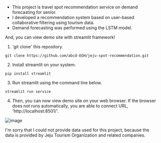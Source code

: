 - This project is travel spot recommendation service on demand forecasting for senior.
- I developed a recommendation system based on user-based collaborative filtering using tourism data.
- Demand forecasting was performed using the LSTM model.

And, you can view demo site with streamlit framework!
1. 'git clone' this repository.
```
git clone https://github.com/abcd-EGH/jeju-spot-recommendation.git
```
2. Install streamlit on your system.
```
pip install streamlit
```
3. Run streamlit using the command line below.
```
streamlit run service
```
4. Then, you can now view demo site on your web browser. If the browser does not runs automatically, you are able to connect URL, 'http://localhost:8501/'.

![image](https://github.com/abcd-EGH/jeju-demand-forecasting/assets/131218154/73b889bf-a698-486e-ab8c-893986f92089)

I'm sorry that I could not provide data used for this project, because the data is provided by Jeju Tourism Organization and related companies.
